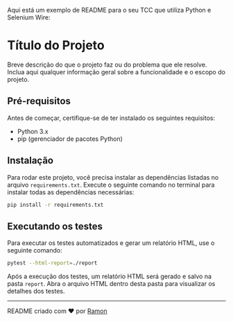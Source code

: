 Aqui está um exemplo de README para o seu TCC que utiliza Python e Selenium Wire:

# Título do Projeto

Breve descrição do que o projeto faz ou do problema que ele resolve. Inclua aqui qualquer informação geral sobre a funcionalidade e o escopo do projeto.

## Pré-requisitos

Antes de começar, certifique-se de ter instalado os seguintes requisitos:

- Python 3.x
- pip (gerenciador de pacotes Python)

## Instalação

Para rodar este projeto, você precisa instalar as dependências listadas no arquivo `requirements.txt`. Execute o seguinte comando no terminal para instalar todas as dependências necessárias:

```bash
pip install -r requirements.txt
```

## Executando os testes

Para executar os testes automatizados e gerar um relatório HTML, use o seguinte comando:

```bash
pytest --html-report=./report
```

Após a execução dos testes, um relatório HTML será gerado e salvo na pasta `report`. Abra o arquivo HTML dentro desta pasta para visualizar os detalhes dos testes.

---

README criado com ❤️ por [Ramon](https://github.com/ramon141)

